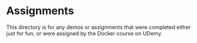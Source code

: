 # Assignments

This directory is for any demos or assignments that were completed either just
for fun, or were assigned by the Docker course on UDemy.

